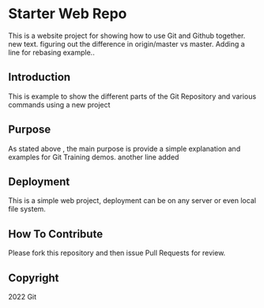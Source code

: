 # Starter Web Repo

This is a website project for showing how to use Git and Github together. new text.
figuring out the difference in origin/master vs master. Adding a line for rebasing example..

## Introduction

This is example to show the different parts of the Git Repository and various commands using a new project

## Purpose

As stated above , the main purpose is provide a simple explanation and examples for Git Training demos.
another line added

## Deployment

This is a simple web project, deployment can be on any server or even local file system.

## How To Contribute

Please fork this repository and then issue Pull Requests for review.

## Copyright

2022 Git